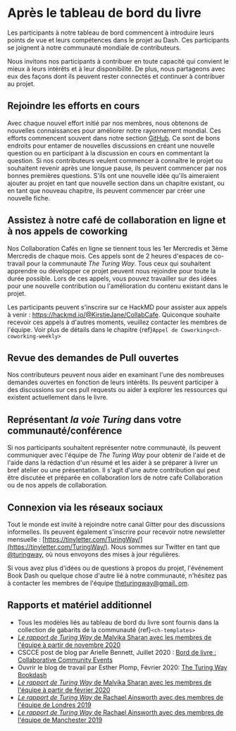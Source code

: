 # Après le tableau de bord du livre

Les participants à notre tableau de bord commencent à introduire leurs points de vue et leurs compétences dans le projet au Dash. Ces participants se joignent à notre communauté mondiale de contributeurs.

Nous invitons nos participants à contribuer en toute capacité qui convient le mieux à leurs intérêts et à leur disponibilité. De plus, nous partageons avec eux des façons dont ils peuvent rester connectés et continuer à contribuer au projet.

## Rejoindre les efforts en cours

Avec chaque nouvel effort initié par nos membres, nous obtenons de nouvelles connaissances pour améliorer notre rayonnement mondial. Ces efforts commencent souvent dans notre section [GitHub](https://github.com/alan-turing-institute/the-turing-way/issues). Ce sont de bons endroits pour entamer de nouvelles discussions en créant une nouvelle question ou en participant à la discussion en cours en commentant la question. Si nos contributeurs veulent commencer à connaître le projet ou souhaitent revenir après une longue pause, ils peuvent commencer par nos bonnes premières questions. S'ils ont une nouvelle idée qu'ils aimeraient ajouter au projet en tant que nouvelle section dans un chapitre existant, ou en tant que nouveau chapitre, ils peuvent commencer par créer une nouvelle fiche.

## Assistez à notre café de collaboration en ligne et à nos appels de coworking

Nos Collaboration Cafés en ligne se tiennent tous les 1er Mercredis et 3ème Mercredis de chaque mois. Ces appels sont de 2 heures d'espaces de co-travail pour la communauté _The Turing Way_. Tous ceux qui souhaitent apprendre ou développer ce projet peuvent nous rejoindre pour toute la durée possible. Lors de ces appels, vous pouvez travailler sur des idées pour une nouvelle contribution ou l'amélioration du contenu existant dans le projet.

Les participants peuvent s'inscrire sur ce HackMD pour assister aux appels à venir : https://hackmd.io/@KirstieJane/CollabCafe. Quiconque souhaite recevoir ces appels à d'autres moments, veuillez contacter les membres de l'équipe. Voir plus de détails dans le chapitre {ref}`Appel de Coworking<ch-coworking-weekly>`

## Revue des demandes de Pull ouvertes

Nos contributeurs peuvent nous aider en examinant l'une des nombreuses demandes ouvertes en fonction de leurs intérêts. Ils peuvent participer à des discussions sur ces pull requests ou aider à explorer les ressources qui existent actuellement dans le livre.

## Représentant _la voie Turing_ dans votre communauté/conférence

Si nos participants souhaitent représenter notre communauté, ils peuvent communiquer avec l'équipe de _The Turing Way_ pour obtenir de l'aide et de l'aide dans la rédaction d'un résumé et les aider à se préparer à livrer un bref atelier ou une présentation. Il s'agit d'une autre contribution qui peut être discutée et préparée en collaboration lors de notre café Collaboration ou de nos appels de collaboration.

## Connexion via les réseaux sociaux

Tout le monde est invité à rejoindre notre canal Gitter pour des discussions informelles. Ils peuvent également s'inscrire pour recevoir notre newsletter mensuelle : [https://tinyletter.com/TuringWay/](https://tinyletter.com/TuringWay/). Nous sommes sur Twitter en tant que [@turingway](https://twitter.com/turingway), où nous envoyons des mises à jour régulières.

Si vous avez plus d'idées ou de questions à propos du projet, l'événement Book Dash ou quelque chose d'autre lié à notre communauté, n'hésitez pas à contacter les membres de l'équipe [theturingway@gmail. om](mailto:theturingway@gmail.com).

## Rapports et matériel additionnel

- Tous les modèles liés au tableau de bord du livre sont fournis dans la collection de gabarits de la communauté {ref}`<ch-templates>`
- [_Le rapport de Turing Way_ de Malvika Sharan avec les membres de l'équipe à partir de novembre 2020](https://github.com/alan-turing-institute/the-turing-way/blob/book-dash-chapter/workshops/book-dash/book-dash-nov20-report.md)
- CSCCE post de blog par Arielle Bennett, Juillet 2020 : [Bord de livre : Collaborative Community Events](https://www.cscce.org/2020/07/09/book-dashes-collaborative-community-events/)
- Ouvrir le blog de travail par Esther Plomp, Février 2020: [The Turing Way Bookdash](https://openworking.wordpress.com/2020/02/27/the-turing-way-bookdash/)
- [_Le rapport de Turing Way_ de Malvika Sharan avec les membres de l'équipe à partir de février 2020](https://github.com/alan-turing-institute/the-turing-way/blob/book-dash-chapter/workshops/book-dash/book-dash-feb20-report.md)
- [_Le rapport de Turing Way_ de Rachael Ainsworth avec des membres de l'équipe de Londres 2019](https://github.com/alan-turing-institute/the-turing-way/blob/main/workshops/book-dash/book-dash-ldn-report.md)
- [_Le rapport de Turing Way_ de Rachael Ainsworth avec des membres de l'équipe de Manchester 2019](https://github.com/alan-turing-institute/the-turing-way/blob/main/workshops/book-dash/book-dash-mcr-report.md)
